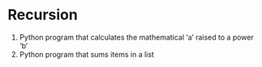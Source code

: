 # Recursion
1. Python program that calculates the mathematical ‘a’ raised to a power ‘b’
2. Python program that sums items in a list
